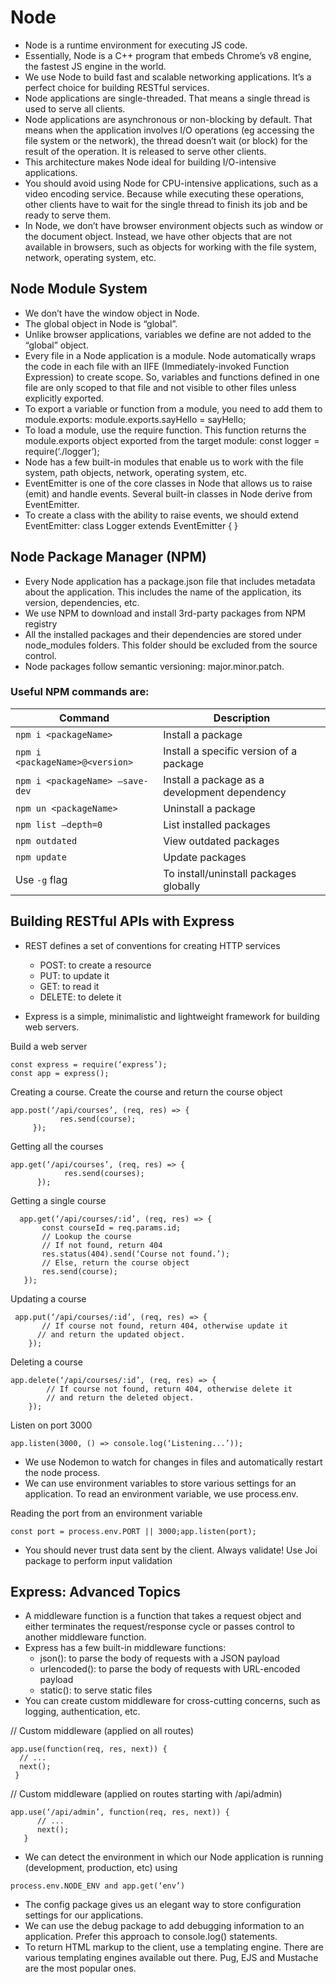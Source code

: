 # Node

 - Node is a runtime environment for executing JS code. 
 - Essentially, Node is a C++ program that embeds Chrome’s v8 engine, the fastest JS engine in the world. 
 - We use Node to build fast and scalable networking applications. It’s a perfect choice for building RESTful services. 
 - Node applications are single-threaded. That means a single thread is used to serve all clients. 
 - Node applications are asynchronous or non-blocking by default. That means when the application involves I/O operations (eg accessing the file system or the network), the thread doesn’t wait (or block) for the result of the operation. It is released to serve other clients. 
 - This architecture makes Node ideal for building I/O-intensive applications.
- You should avoid using Node for CPU-intensive applications, such as a video encoding service. Because while executing these operations, other clients have to wait for the single thread to finish its job and be ready to serve them. 
- In Node, we don’t have browser environment objects such as window or the document object. Instead, we have other objects that are not available in browsers, such as objects for working with the file system, network, operating system, etc.

## Node Module System
- We don’t have the window object in Node. 
- The global object in Node is “global”.
- Unlike browser applications, variables we define are not added to the “global” object. 
- Every file in a Node application is a module. Node automatically wraps the code in each file with an IIFE (Immediately-invoked Function Expression) to create scope. So, variables and functions defined in one file are only scoped to that file and not visible to other files unless explicitly exported. 
- To export a variable or function from a module, you need to add them to module.exports: module.exports.sayHello = sayHello; 
- To load a module, use the require function. This function returns the module.exports object exported from the target module: const logger = require(‘./logger’);
- Node has a few built-in modules that enable us to work with the file system, path objects, network, operating system, etc. 
- EventEmitter is one of the core classes in Node that allows us to raise (emit) and handle events. Several built-in classes in Node derive from EventEmitter. 
- To create a class with the ability to raise events, we should extend EventEmitter: class Logger extends EventEmitter { } 

## Node Package Manager (NPM)

- Every Node application has a package.json file that includes metadata about the application. This includes the name of the application, its version, dependencies, etc.
- We use NPM to download and install 3rd-party packages from NPM registry
- All the installed packages and their dependencies are stored under node_modules folders. This folder should be excluded from the source control.
- Node packages follow semantic versioning: major.minor.patch.

### Useful NPM commands are:

Command  |  Description
------------ |--------
``` npm i <packageName> ``` |  Install a package
```npm i <packageName>@<version> ``` | Install a specific version of a package
``` npm i <packageName> —save-dev ``` | Install a package as a development dependency
``` npm un <packageName> ``` |  Uninstall a package
``` npm list —depth=0 ``` |  List installed packages 
``` npm outdated ``` |  View outdated packages
``` npm update ``` | Update packages
 Use ```-g```  flag |  To install/uninstall packages globally

 ## Building RESTful APIs with Express

 - REST defines a set of conventions for creating HTTP services
    - POST: to create a resource
    - PUT: to update it
    - GET: to read it
    - DELETE: to delete it 

- Express is a simple, minimalistic and lightweight framework for building web servers.

Build a web server
```
const express = require(‘express’); 
const app = express(); 
```

Creating a course. Create the course and return the course object     
```
app.post(‘/api/courses’, (req, res) => { 
           res.send(course); 
     });
```

Getting all the courses 
``` 
app.get(‘/api/courses’, (req, res) => {  
            res.send(courses);
      });
```       
Getting a single course
 ``` 
   app.get(‘/api/courses/:id’, (req, res) => {
        const courseId = req.params.id;
        // Lookup the course 
        // If not found, return 404      
        res.status(404).send(‘Course not found.’); 
        // Else, return the course object 
        res.send(course); 
    });
  ``` 
Updating a course
``` 
 app.put(‘/api/courses/:id’, (req, res) => {    
       // If course not found, return 404, otherwise update it    
      // and return the updated object. 
    });
 ``` 
 
Deleting a course 
 ``` 
 app.delete(‘/api/courses/:id’, (req, res) => {  
         // If course not found, return 404, otherwise delete it    
         // and return the deleted object.
     });
```
         
Listen on port 3000

```
app.listen(3000, () => console.log(‘Listening...’));
```

- We use Nodemon to watch for changes in files and automatically restart the node process.
- We can use environment variables to store various settings for an application. To read an environment variable, we use process.env.

Reading the port from an environment variable 

`const port = process.env.PORT || 3000;app.listen(port);`

- You should never trust data sent by the client. Always validate! Use Joi package to perform input validation

## Express: Advanced Topics

- A middleware function is a function that takes a request object and either terminates the request/response cycle or passes control to another middleware function.
- Express has a few built-in middleware functions:
  - json(): to parse the body of requests with a JSON payload
  - urlencoded(): to parse the body of requests with URL-encoded payload
  - static(): to serve static files 
- You can create custom middleware for cross-cutting concerns, such as logging, authentication, etc. 

// Custom middleware (applied on all routes)
 ```
 app.use(function(req, res, next)) {     
   // ...  
   next(); 
  } 
```
// Custom middleware (applied on routes starting with /api/admin) 
```
app.use(‘/api/admin’, function(req, res, next)) { 
      // ...   
      next();
   }
``` 
- We can detect the environment in which our Node application is running (development, production, etc) using 

`process.env.NODE_ENV and app.get(‘env’)`

- The config package gives us an elegant way to store configuration settings for our applications. 
- We can use the debug package to add debugging information to an application. Prefer this approach to console.log() statements.
- To return HTML markup to the client, use a templating engine. There are various templating engines available out there. Pug, EJS and Mustache are the most popular ones. 

